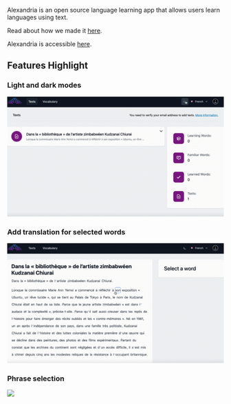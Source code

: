 Alexandria is an open source language learning app that allows users learn languages using text.

Read about how we made it [here](https://alexandria-reader.github.io/).

Alexandria is accessible [here](https://tryalexandria.com/).

## Features Highlight

### Light and dark modes

![](src/assets/light-dark.gif)

### Add translation for selected words

![](src/assets/set-translation.gif)

### Phrase selection

![](src/assets/phrase-selection.gif)